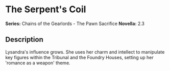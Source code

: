 # The Serpent's Coil

**Series:** Chains of the Gearlords - The Pawn Sacrifice
**Novella:** 2.3

## Description

Lysandra's influence grows. She uses her charm and intellect to manipulate key figures within the Tribunal and the Foundry Houses, setting up her 'romance as a weapon' theme.
